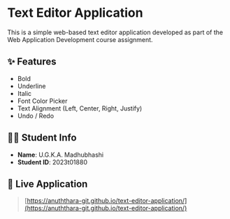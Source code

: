 # Text Editor Application

This is a simple web-based text editor application developed as part of the Web Application Development course assignment.

## ✨ Features

- Bold
- Underline
- Italic
- Font Color Picker
- Text Alignment (Left, Center, Right, Justify)
- Undo / Redo



## 👩‍💻 Student Info

- **Name**: U.G.K.A. Madhubhashi  
- **Student ID**: 2023t01880

## 🔗 Live Application

> [https://anuththara-git.github.io/text-editor-application/](https://anuththara-git.github.io/text-editor-application/)  


